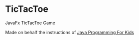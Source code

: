 # TicTacToe
JavaFx TicTacToe Game

Made on behalf the instructions of [Java Programming For Kids](https://yfain.github.io/Java4Kids/#_creating_a_tic_tac_toe_game)

